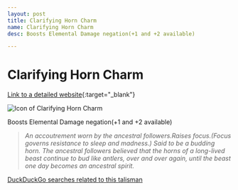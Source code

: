 ```yaml
---
layout: post
title: Clarifying Horn Charm
name: Clarifying Horn Charm
desc: Boosts Elemental Damage negation(+1 and +2 available)

---
```

# Clarifying Horn Charm
[Link to a detailed website](https://eldenring.wiki.fextralife.com/Clarifying+Horn+Charm){:target="_blank"}

![Icon of Clarifying Horn Charm](https://eldenring.wiki.fextralife.com/file/Elden-Ring/clarifying_horn_charm_talisman_elden_ring_wiki_guide_200px.png)

Boosts Elemental Damage negation(+1 and +2 available)

>*An accoutrement worn by the ancestral followers.Raises focus.(Focus governs resistance to sleep and madness.) Said to be a budding horn. The ancestral followers believed that the horns of a long-lived beast continue to bud like antlers, over and over again, until the beast one day becomes an ancestral spirit.*

[DuckDuckGo searches related to this talisman]({{site.baseurl}}/searches/ClarifyingHornCharm)


